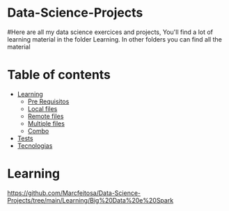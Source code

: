 # Data-Science-Projects

#Here are all my data science exercices and projects, You'll find a lot of learning material in the folder Learning. In other folders you can find all the material 

Table of contents
=================
<!--ts-->

   * [Learning](#learning)
      * [Pre Requisitos](#pre-requisitos)
      * [Local files](#local-files)
      * [Remote files](#remote-files)
      * [Multiple files](#multiple-files)
      * [Combo](#combo)
   * [Tests](#testes)
   * [Tecnologias](#tecnologias)
<!--te-->


Learning
========


https://github.com/Marcfeitosa/Data-Science-Projects/tree/main/Learning/Big%20Data%20e%20Spark
